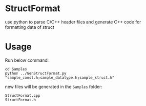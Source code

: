# StructFormat
use python to parse C/C++ header files and generate C++ code for formatting data of struct

# Usage
Run below command:
```
cd Samples
python ../GenStructFormat.py "sample_const.h;sample_datatype.h;sample_struct.h"
```
new files will be generated in the `Samples` folder:
```
StructFormat.cpp
StructFormat.h
```
